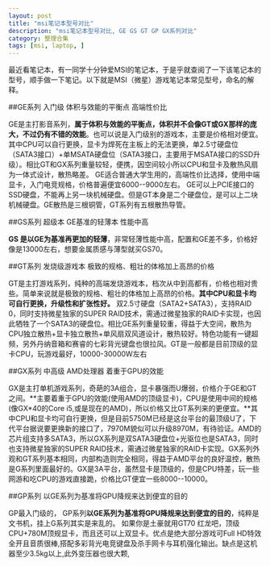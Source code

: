 ```yaml
---
layout: post
title: "msi笔记本型号对比"
description: "msi笔记本型号对比, GE GS GT GP GX系列对比"
category: 整理合集
tags: [msi, laptop, ]
---
```


最近看笔记本，有一同学十分钟爱MSI的笔记本，于是乎就查阅了一下该笔记本的型号，顺手做一下笔记。以下就是MSI（微星）游戏笔记本常见型号，命名的解释。


##GE系列 入门级 体积与效能的平衡点 高端性价比

GE是主打影音系列，**属于体积与效能的平衡点，体积并不会像GT或GX那样的庞大，不过仍有不错的效能**。也可以说是入门级别的游戏本，主要是价格相对便宜。其中CPU可以自行更换，显卡为焊死在主板上的无法更换，单2.5寸硬盘位（SATA3接口）+单MSATA硬盘位（SATA3接口，主要用于MSATA接口的SSD升级）。相比GT和GX系列重量较轻，便携，因空间较小所以CPU和显卡及散热风扇为一体式设计，散热略差。 GE适合普通大学生用的，高端性价比选择，使用中端显卡，入门电竞规格，价格普遍便宜6000--9000左右。
GE可以上PCIE接口的SSD硬盘，不能再上另一块机械硬盘。但是GT本身是二个硬盘位，是可以上二块机械硬盘。GE散热是三根铜管，GT系列有五根散热导管。

##GS系列 超级本 GE基准的轻薄本 性能中高

**GS 是以GE为基准再更加的轻薄**，非常轻薄性能中高，配置和GE差不多，价格好像是13000左右，想要金属质感与薄型就买GS70。

##GT系列 发烧级游戏本 极致的规格、粗壮的体格加上高昂的价格

GT是主打游戏系列，纯种的高端发烧游戏本，档次从中到高都有，价格也相对贵些。简单来说就是极致的规格、粗壮的体格加上高昂的价格。**其中CPU和显卡均可自行更换，升级性和扩张性好。** 双2.5寸硬盘（SATA2+SATA3），支持RAID 0，同时支持微星独家的SUPER RAID技术，需通过微星独家的RAID卡实现，也因此牺牲了一个SATA3的硬盘位。相比GE系列重量较重，得益于大空间，散热为CPU独立散热+显卡独立散热+单风扇双风道设计，散热较好。特色功能有一键超频，另外丹纳音箱和赛睿的七彩背光键盘也很拉风。GT是一般都是目前顶级的显卡CPU，玩游戏最好，10000-30000W左右

##GX系列 中高级 AMD处理器 着重于GPU的效能

GX是主打单机游戏系列，奇葩的3A组合，显卡暴强而U爆弱，价格介于GE和GT之间。**主要着重于GPU的效能(使用AMD的顶级显卡)，CPU是使用中间的规格(像GX*40的Core i5,或是现在的AMD)，所以价格又比GT系列来的更便宜。**其中CPU和显卡均可自行更换，但是目前5750M已经是这台平台的最顶级U了，下代平台据说要更换新的接口了，7970M貌似可以升级8970M，有待验证。AMD的芯片组支持多SATA3，所以GX系列是双SATA3硬盘位+光驱位也是SATA3，同时也支持微星独家的SUPER RAID技术，需通过微星独家的RAID卡实现。GX系列外观和GT系列基本相同，内部构造则完全相同，得益于AMD平台的良好温控，散热是G系列里面最好的。GX是3A平台，虽然显卡是顶级的，但是CPU特差，玩一些网游和吃CPU的游戏直接跪，价格比GT便宜一些8000--10000。

##GP系列 以GE系列为基准将GPU降规来达到便宜的目的

GP最入门级的， GP系列**以GE系列为基准将GPU降规来达到便宜的目的**，纯粹是文书机，挂上G系列其实是来乱的。
如果你是土豪就用GT70 红龙吧，顶级CPU+780M顶规显卡，而且还可以上双显卡。优点是绝大部分游戏可Full HD特效全开且音质很棒,搭配多彩背光电竞键盘及杀手网卡与耳机强化输出。缺点是这机器至少3.5kg以上,此外变压器也很大颗,


